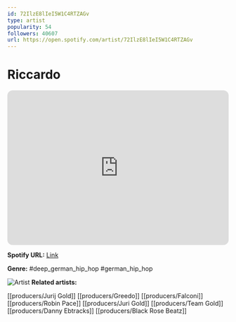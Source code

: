```yaml
---
id: 72IlzE8lIeI5W1C4RTZAGv
type: artist
popularity: 54
followers: 40607
url: https://open.spotify.com/artist/72IlzE8lIeI5W1C4RTZAGv
---
```

# Riccardo

<iframe style="border-radius:12px" src="https://open.spotify.com/embed/artist/72IlzE8lIeI5W1C4RTZAGv" width="100%" height="352" frameBorder="0" allowfullscreen="" allow="autoplay; clipboard-write; encrypted-media; fullscreen; picture-in-picture" loading="lazy"></iframe>

**Spotify URL:** [Link](https://open.spotify.com/artist/72IlzE8lIeI5W1C4RTZAGv)

**Genre:**  #deep_german_hip_hop #german_hip_hop

![Artist](https://i.scdn.co/image/ab6761610000e5eb2d37ef7bbe7e10f40330dbd5)
**Related artists:**

[[producers/Jurij Gold]]
[[producers/Greedo]]
[[producers/Falconi]]
[[producers/Robin Pace]]
[[producers/Juri Gold]]
[[producers/Team Gold]]
[[producers/Danny Ebtracks]]
[[producers/Black Rose Beatz]]
